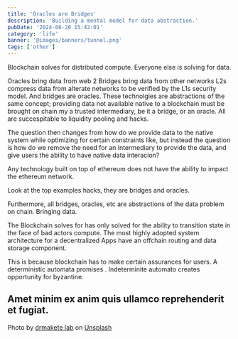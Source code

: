 ```yaml
---
title: 'Oracles are Bridges'
description: 'Building a mental model for data abstraction.'
pubDate: '2024-08-20 15:42:01'
category: 'life'
banner: '@images/banners/tunnel.png'
tags: ['other']
---
```


Blockchain solves for distributed compute. 
Everyone else is solving for data. 

Oracles bring data from web 2
Bridges bring data from other networks
L2s compress data from alterate networks to be verified by the L1s security model. 
And bridges are oracles. 
These technolgies are abstractions of the same concept; providing data not available native to a blockchain must be brought on chain my a trusted intermediary, be it a bridge, or an oracle. All are succespitable to liquidity pooling and hacks. 

The question then changes from how do we provide data to the native system while optimizing for certain constraints like, but instead the question is how do we remove the need for an intermediary to provide the data, and give users the ability to have native data interacion? 

Any technology built on top of ethereum does not have the ability to impact the ethereum network. 

Look at the top examples hacks, they are bridges and oracles. 

Furthermore, all bridges, oracles, etc are abstractions of the data problem on chain. Bringing data. 


The Blockchain solves for has only solved for the ability to transition state in the face of bad actors compute. The most highly adopted system architecture for a decentralized Apps have an offchain routing and data storage component. 

This is because blockchain has to make certain assurances for users. A deterministic automata promises . Indeterminite automato creates opportunity for byzantine. 

## Amet minim ex anim quis ullamco reprehenderit et fugiat.

Photo by <a href="https://unsplash.com/@drmakete?utm_content=creditCopyText&utm_medium=referral&utm_source=unsplash">drmakete lab</a> on <a href="https://unsplash.com/photos/the-reflection-of-the-sky-in-the-glass-of-a-building-hsg538WrP0Y?utm_content=creditCopyText&utm_medium=referral&utm_source=unsplash">Unsplash</a>
  